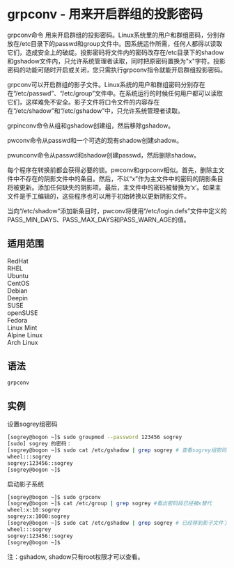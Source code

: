 # grpconv - 用来开启群组的投影密码

grpconv命令 用来开启群组的投影密码。Linux系统里的用户和群组密码，分别存放在/etc目录下的passwd和group文件中。因系统运作所需，任何人都得以读取它们，造成安全上的破绽。投影密码将文件内的密码改存在/etc目录下的shadow和gshadow文件内，只允许系统管理者读取，同时把原密码置换为"x"字符。投影密码的功能可随时开启或关闭，您只需执行grpconv指令就能开启群组投影密码。

grpconv可以开启群组的影子文件。Linux系统的用户和群组密码分别存在在“/etc/passwd”、“/etc/group”文件中。在系统运行的时候任何用户都可以读取它们，这样难免不安全。影子文件将口令文件的内容存在在“/etc/shadow”和“/etc/gshadow”中，只允许系统管理者读取。

grpinconv命令从组和gshadow创建组，然后移除gshadow。

pwconv命令从passwd和一个可选的现有shadow创建shadow。

pwunconv命令从passwd和shadow创建passwd，然后删除shadow。

每个程序在转换前都会获得必要的锁。pwconv和grpconv相似。首先，删除主文件中不存在的阴影文件中的条目。然后，不以“x”作为主文件中的密码的阴影条目将被更新。添加任何缺失的阴影项。最后，主文件中的密码被替换为‘x’。如果主文件是手工编辑的，这些程序也可以用于初始转换以更新阴影文件。

当向“/etc/shadow“添加新条目时，pwconv将使用“/etc/login.defs”文件中定义的PASS_MIN_DAYS、PASS_MAX_DAYS和PASS_WARN_AGE的值。

## 适用范围

<!-- <div class="svg linux">Linux</div> -->
<div class="svg redhat">RedHat</div>
<div class="svg rhel">RHEL</div>
<div class="svg ubuntu">Ubuntu</div>
<div class="svg centos">CentOS</div>
<div class="svg debian">Debian</div>
<div class="svg deepin">Deepin</div>
<div class="svg suse">SUSE</div>
<div class="svg opensuse">openSUSE</div>
<div class="svg fedora">Fedora</div>
<div class="svg linuxmint">Linux Mint</div>
<!-- <div class="svg mxlinux">MX Linux</div> -->
<div class="svg alpinelinux">Alpine Linux</div>
<div class="svg archlinux">Arch Linux</div>

## 语法

``` bash
grpconv
```

## 实例
设置sogrey组密码
``` bash
[sogrey@bogon ~]$ sudo groupmod --password 123456 sogrey 
[sudo] sogrey 的密码：
[sogrey@bogon ~]$ sudo cat /etc/gshadow | grep sogrey # 查看sogrey组密码
wheel:::sogrey 
sogrey:123456::sogrey
[sogrey@bogon ~]$ 
```
启动影子系统
``` bash
[sogrey@bogon ~]$ sudo grpconv
[sogrey@bogon ~]$ cat /etc/group | grep sogrey #看出密码段已经被x替代
wheel:x:10:sogrey
sogrey:x:1000:sogrey
[sogrey@bogon ~]$ sudo cat /etc/gshadow | grep sogrey # 已经移到影子文件了
wheel:::sogrey
sogrey:123456::sogrey
[sogrey@bogon ~]$ 
```

注：gshadow, shadow只有root权限才可以查看。